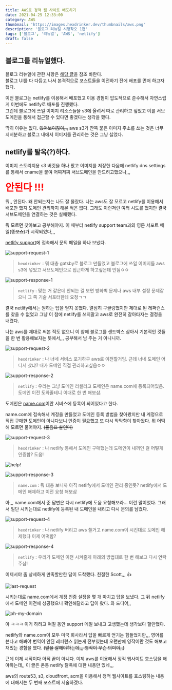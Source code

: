 ```yaml
---
title: AWS로 정적 웹 사이트 배포하기
date: 2021-04-25 12:33:00
category: AWS
thumbnail: 'https://images.hexdrinker.dev/thumbnails/aws.png'
description: '블로그 리뉴얼 시행착오 1편'
tags: ['블로그', '리뉴얼', 'AWS', 'netlify']
draft: false
---
```


## 블로그를 리뉴얼했다.

블로그 리뉴얼에 관한 사항은 [해당 글](/diary/blog-renewal/)을 참조 바란다.<br />
블로그 UI를 다 다듬고 나서 본격적으로 포스트들을 이전하기 전에 배포를 먼저 하고자 했다.

이전 블로그는 netlify를 이용해서 배포했고 이용 경험이 압도적으로 준수해서 자연스럽게 이번에도 netlify로 배포를 진행했다.<br />
그런데 블로그에 쓰일 이미지 리소스들을 s3에 올려서 따로 관리하고 싶었고 이를 서브도메인을 통해서 접근할 수 있다면 좋겠다는 생각을 했다.

딱히 이유는 없다. ~~있어보이잖아,,,~~ aws s3가 잔뜩 붙은 이미지 주소를 쓰는 것은 너무 지저분하고 블로그 내에서 이미지를 관리하는 것은 그냥 싫었다.

## netlify를 탈옥(?)하다.

이미지 스토리지용 s3 버킷을 하나 팠고 이미지를 저장한 다음에 netlify dns settings를 통해서 cname을 붙여 어찌저찌 서브도메인을 만드려고했으나,,,

<strong style="color: red; font-size:30px;">안된다 !!!</strong>

뭐,, 안된다. 왜 안되는지는 나도 잘 몰랐다. 나는 aws도 잘 모르고 netlify를 이용해서 배포만 했지 도메인 관리까지 해본 적은 없다. 그래도 이런저런 여러 시도를 했지만 결국 서브도메인을 연결하는 것은 실패했다.

뭐 모르면 찾아보고 공부해야지. 이 때부터 netlify support team과의 영문 서포트 메일(~~똥꼬쇼~~)가 시작되었다,,,

[netlify support](https://www.netlify.com/support/)에 접속해서 문의 메일을 하나 보냈다.

![support-request-1](https://images.hexdrinker.dev/aws/static-website-hosting-1/support-request-1.png)

> `hexdrinker` : 뭐 대충 gatsby로 블로그 만들었고 블로그에 쓰일 이미지들 aws s3에 넣었고 서브도메인으로 접근하게 하고싶은데 안됨ㅇㅇ

![support-response-1](https://images.hexdrinker.dev/aws/static-website-hosting-1/support-response-1.png)

> `netlify` : 맞는 거 같은데 안되는 걸 보면 방화벽 문제나 aws 내부 설정 문제같으니 그 쪽 기술 서포터한테 요청ㄱㄱ

결국 netlify에서는 원하는 답을 얻지 못했다. 열심히 구글링했지만 제대로 된 레퍼런스를 찾을 수 없었고 그냥 이 참에 netlify를 쓰지말고 aws로 완전히 갈아타자는 결정을 내렸다.

나는 aws를 제대로 써본 적도 없으니 이 참에 블로그를 샌드박스 삼아서 기본적인 것들을 한 번 활용해보자는 뜻에서,,, 공부해서 남 주는 거 아니니까.

![support-request-2](https://images.hexdrinker.dev/aws/static-website-hosting-1/support-request-2.png)

> `hexdrinker` : 나 너네 서비스 포기하구 aws로 이전할거임. 근데 너네 도메인 어디서 샀냐? 내가 도메인 직접 관리하고싶음ㅇㅇ

![support-response-2](https://images.hexdrinker.dev/aws/static-website-hosting-1/support-response-2.png)

> `netlify` : 우리는 그냥 도메인 리셀러고 도메인은 name.com에 등록되어있음. 도메인 이전 도와줄테니 이대로 한 번 해보삼.

도메인은 [name.com](https://name.com)이란 서비스에 등록이 되어있다고 한다.

name.com에 접속해서 계정을 만들었고 도메인 등록 방법을 찾아봤지만 내 계정으로 직접 구매한 도메인이 아니다보니 인증이 필요했고 또 다시 막막함이 찾아왔다. 뭐 어떡해 모르면 물어야지. ~~(물음표 살인마)~~

![support-request-3](https://images.hexdrinker.dev/aws/static-website-hosting-1/support-request-3.png)

> `hexdrinker` : 나 netlify 통해서 도메인 구매했는데 도메인이 내꺼인 걸 어떻게 인증함? 도움!

![help!](https://images.hexdrinker.dev/aws/static-website-hosting-1/help!.jpeg)

![support-response-3](https://images.hexdrinker.dev/aws/static-website-hosting-1/support-response-3.png)

> `name.com` : 뭐 대충 보니까 아직 netlify에서 도메인 관리 중인듯? netlify에서 도메인 해제하고 이전 요청 해보삼

아,,, name.com에서 준 답변은 다시 netlify에 도움 요청해보라... 이런 말이었다. 그래서 일단 시키는대로 netlify에 등록된 내 도메인을 내리고 다시 문의를 남겼다.

![support-request-4](https://images.hexdrinker.dev/aws/static-website-hosting-1/support-request-4.png)

> `hexdrinker` : 나 netlify 버리고 aws 쓸거고 name.com이 시킨대로 도메인 해제했다 이제 어떡함?

<p><img class="responsible width-80" src="https://images.hexdrinker.dev/aws/static-website-hosting-1/support-response-4.png" alt="support-response-4" /></p>

> `netlify` : 우리가 도메인 이전 시켜줄게 아래의 방법대로 한 번 해보고 다시 연락 주삼!

이제서야 좀 상세하게 만족할만한 답이 도착했다. 친절한 Scott,,, 👍

![last-request](https://images.hexdrinker.dev/aws/static-website-hosting-1/last-support.png)

시키는대로 name.com에서 계정 인증 설정을 몇 개 마치고 답을 보냈다. 그 뒤 netlify에서 도메인 이전에 성공했으니 확인해달라고 답이 왔다. 와 드디어,,

![oh-my-domain](https://images.hexdrinker.dev/aws/static-website-hosting-1/oh-my-domain.png)

아 ㅋㅋㅋ 이거 하려고 며칠 동안 support 메일 보내고 고생했는데 생각보다 할만했다.

netlify와 name.com이 모두 미국 회사라서 답을 빠르게 얻기는 힘들었지만,,, 영어를 쓴다고 해봐야 번역이 안된 레퍼런스 읽는게 전부였는데 오랜만에 영작이란 것도 해보고 재밌는 경험을 했다.
~~(말을 잘해야하는데,,, 영작이 무슨 의미야,,)~~

근데 이제 시작이다 아직 끝이 아니다. 이제 aws를 이용해서 정적 웹사이트 호스팅을 해야하는데,, 이 글은 온통 netlify 탈옥에 대한 내용만 있네,,,

aws의 route53, s3, cloudfront, acm을 이용해서 정적 웹사이트를 호스팅하는 내용에 대해서는 두 번째 포스트에 서술하겠다.
